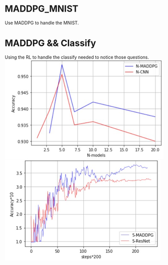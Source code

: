 # MADDPG_MNIST
Use MADDPG to handle the MNIST.
# MADDPG && Classify
Using the RL to handle the classify needed to notice those questions.     
![image](https://github.com/ZHONGJunjie86/MADDPG_MNIST/blob/master/result/The%20accuracies%20of%20the%20N-MADDPG%20and%20N-CNN.jpg)    
![image](https://github.com/ZHONGJunjie86/MADDPG_MNIST/blob/master/result/The%20accuracies%20of%20the%205-MADDPG%20and%205-ResNet.jpg)    
